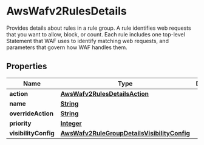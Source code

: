 

# AwsWafv2RulesDetails

 Provides details about rules in a rule group. A rule identifies web requests that you want to allow, block, or count. Each rule includes one top-level Statement that WAF uses to identify matching web requests, and parameters that govern how WAF handles them. 

## Properties

| Name | Type | Description | Notes |
|------------ | ------------- | ------------- | -------------|
|**action** | [**AwsWafv2RulesDetailsAction**](AwsWafv2RulesDetailsAction.md) |  |  [optional] |
|**name** | [**String**](String.md) |  |  [optional] |
|**overrideAction** | [**String**](String.md) |  |  [optional] |
|**priority** | [**Integer**](Integer.md) |  |  [optional] |
|**visibilityConfig** | [**AwsWafv2RuleGroupDetailsVisibilityConfig**](AwsWafv2RuleGroupDetailsVisibilityConfig.md) |  |  [optional] |



